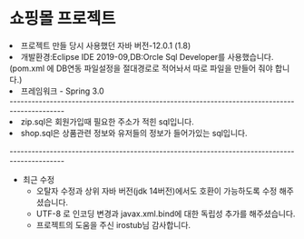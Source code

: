# 쇼핑몰 프로젝트
<li>프로젝트 만들 당시 사용했던 자바 버전-12.0.1 (1.8)</li>
<li>개발환경:Eclipse IDE 2019-09,DB:Orcle Sql Developer를 사용했습니다.<br>
(pom.xml 에 DB연동 파일설정을 절대경로로 적어놔서 따로 파일을 만들어 줘야 합니다.)</li>
<li>프레임워크  - Spring 3.0 </li>
---------------------------------------------------------------------------------------------<br>

<li> zip.sql은 회원가입때 필요한 주소가 적힌 sql입니다.</li>
<li> shop.sql은 상품관련 정보와 유저들의 정보가 들어가있는 sql입니다.</li>

---------------------------------------------------------------------------------------------<br>
* 최근 수정
  * 오탈자 수정과 상위 자바 버전(jdk 14버전)에서도 호환이 가능하도록 수정 해주셨습니다.
  * UTF-8 로 인코딩 변경과 javax.xml.bind에 대한 독립성 추가를 해주셨습니다.
  * 프로젝트의 도움을 주신 	irostub님 감사합니다.

